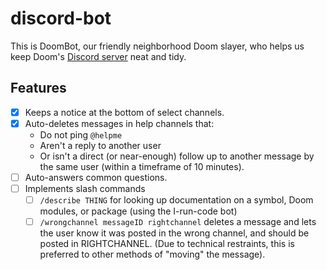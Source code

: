 # discord-bot

This is DoomBot, our friendly neighborhood Doom slayer, who helps us keep Doom's [Discord server](https://doomemacs.org/disocrd) neat and tidy.

## Features

+ [X] Keeps a notice at the bottom of select channels.
+ [X] Auto-deletes messages in help channels that:
  + Do not ping `@helpme`
  + Aren't a reply to another user
  + Or isn't a direct (or near-enough) follow up to another message by the same
    user (within a timeframe of 10 minutes).
+ [ ] Auto-answers common questions.
+ [ ] Implements slash commands
  + [ ] `/describe THING` for looking up documentation on a symbol, Doom modules, or package (using the I-run-code bot)
  + [ ] `/wrongchannel messageID rightchannel` deletes a message and lets the user know it was posted in the wrong channel, and should be posted in RIGHTCHANNEL. (Due to technical restraints, this is preferred to other methods of "moving" the message).
